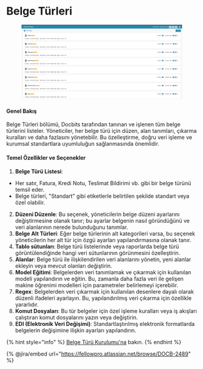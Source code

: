 # Belge Türleri

<figure><img src="../../../../.gitbook/assets/Bildschirmfoto 2024-05-08 um 08.44.19.png" alt=""><figcaption></figcaption></figure>

#### Genel Bakış

Belge Türleri bölümü, Docbits tarafından tanınan ve işlenen tüm belge türlerini listeler. Yöneticiler, her belge türü için düzen, alan tanımları, çıkarma kuralları ve daha fazlasını yönetebilir. Bu özelleştirme, doğru veri işleme ve kurumsal standartlara uyumluluğun sağlanmasında önemlidir.

#### Temel Özellikler ve Seçenekler

1. **Belge Türü Listesi**:
* Her satır, Fatura, Kredi Notu, Teslimat Bildirimi vb. gibi bir belge türünü temsil eder.
* Belge türleri, "Standart" gibi etiketlerle belirtilen şekilde standart veya özel olabilir.
2. **Düzeni Düzenle**: Bu seçenek, yöneticilerin belge düzeni ayarlarını değiştirmesine olanak tanır; bu ayarlar belgenin nasıl göründüğünü ve veri alanlarının nerede bulunduğunu tanımlar.
3. **Belge Alt Türleri**: Eğer belge türlerinin alt kategorileri varsa, bu seçenek yöneticilerin her alt tür için özgü ayarları yapılandırmasına olanak tanır.
4. **Tablo sütunları**: Belge türü listelerinde veya raporlarda belge türü görüntülendiğinde hangi veri sütunlarının görünmesini özelleştirin.
5. **Alanlar**: Belge türü ile ilişkilendirilen veri alanlarını yönetin, yeni alanlar ekleyin veya mevcut olanları değiştirin.
6. **Model Eğitimi**: Belgelerden veri tanımlamak ve çıkarmak için kullanılan modeli yapılandırın ve eğitin. Bu, zamanla daha fazla veri ile gelişen makine öğrenimi modelleri için parametreler belirlemeyi içerebilir.
7. **Regex**: Belgelerden veri çıkarmak için kullanılan desenlere dayalı olarak düzenli ifadeleri ayarlayın. Bu, yapılandırılmış veri çıkarma için özellikle yararlıdır.
8. **Komut Dosyaları**: Bu tür belgeler için özel işleme kuralları veya iş akışları çalıştıran komut dosyalarını yazın veya değiştirin.
9. **EDI (Elektronik Veri Değişimi)**: Standartlaştırılmış elektronik formatlarda belgelerin değişimine ilişkin ayarları yapılandırın.

{% hint style="info" %}
[Belge Türü Kurulumu'na](../../../setup/document-types/) bakın.
{% endhint %}

{% @jira/embed url="https://fellowpro.atlassian.net/browse/DOCB-2489" %}
